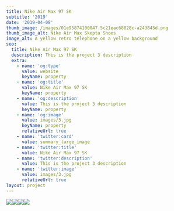 ```yaml
---
title: Nike Air Max 97 SK
subtitle: '2019'
date: '2019-04-08'
thumb_image: /images/01e95874100047.5c21eac68828c-a243845d.png
thumb_image_alt: Nike Air Max Skepta Shoes
image_alt: A yellow retro telephone on a yellow background
seo:
  title: Nike Air Max 97 SK
  description: This is the project 3 description
  extra:
    - name: 'og:type'
      value: website
      keyName: property
    - name: 'og:title'
      value: Nike Air Max 97 SK
      keyName: property
    - name: 'og:description'
      value: This is the project 3 description
      keyName: property
    - name: 'og:image'
      value: images/3.jpg
      keyName: property
      relativeUrl: true
    - name: 'twitter:card'
      value: summary_large_image
    - name: 'twitter:title'
      value: Nike Air Max 97 SK
    - name: 'twitter:description'
      value: This is the project 3 description
    - name: 'twitter:image'
      value: images/3.jpg
      relativeUrl: true
layout: project
---
```




![](/images/4bc33474100047.5c21eac6886f3.png)![](/images/01e95874100047.5c21eac68828c-c17ab3b0.png)![](/images/8cb21f74100047.5c21eac6891c5.png)![](/images/06029574100047.5c21eac6889bf.gif)
